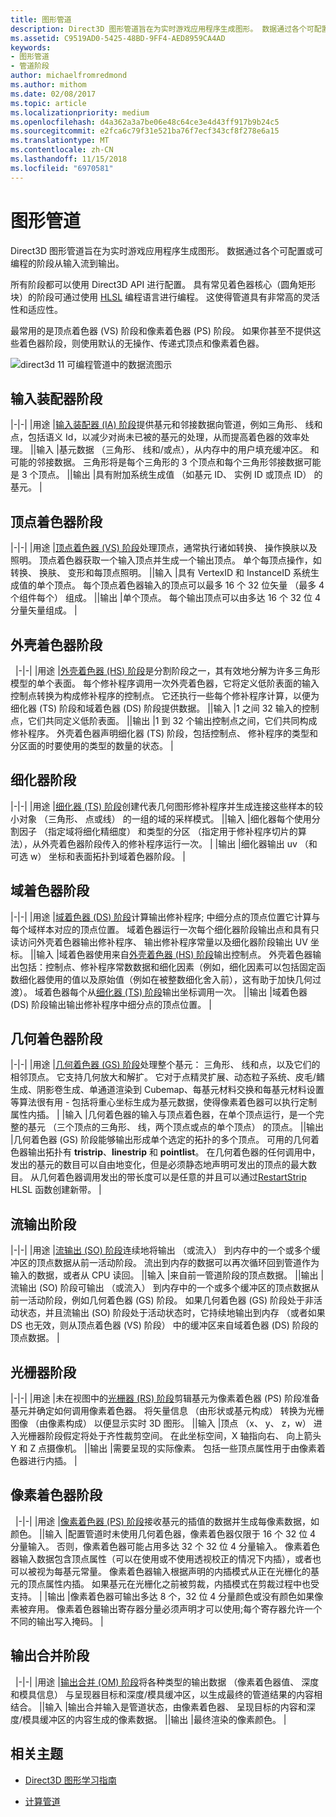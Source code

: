 ```yaml
---
title: 图形管道
description: Direct3D 图形管道旨在为实时游戏应用程序生成图形。 数据通过各个可配置或可编程的阶段从输入流到输出。
ms.assetid: C9519AD0-5425-48BD-9FF4-AED8959CA4AD
keywords:
- 图形管道
- 管道阶段
author: michaelfromredmond
ms.author: mithom
ms.date: 02/08/2017
ms.topic: article
ms.localizationpriority: medium
ms.openlocfilehash: d4a362a3a7be06e48c64ce3e4d43ff917b9b24c5
ms.sourcegitcommit: e2fca6c79f31e521ba76f7ecf343cf8f278e6a15
ms.translationtype: MT
ms.contentlocale: zh-CN
ms.lasthandoff: 11/15/2018
ms.locfileid: "6970581"
---
```

# <a name="graphics-pipeline"></a>图形管道


Direct3D 图形管道旨在为实时游戏应用程序生成图形。 数据通过各个可配置或可编程的阶段从输入流到输出。

所有阶段都可以使用 Direct3D API 进行配置。 具有常见着色器核心（圆角矩形块）的阶段可通过使用 [HLSL](https://msdn.microsoft.com/library/windows/desktop/bb509561) 编程语言进行编程。 这使得管道具有非常高的灵活性和适应性。

最常用的是顶点着色器 (VS) 阶段和像素着色器 (PS) 阶段。 如果你甚至不提供这些着色器阶段，则使用默认的无操作、传递式顶点和像素着色器。

![direct3d 11 可编程管道中的数据流图示](images/d3d11-pipeline-stages.jpg)

## <a name="input-assembler-stage"></a>输入装配器阶段

|-|-| |用途 |[输入装配器 (IA) 阶段](input-assembler-stage--ia-.md)提供基元和邻接数据向管道，例如三角形、 线和点，包括语义 Id，以减少对尚未已被的基元的处理，从而提高着色器的效率处理。 ||输入 |基元数据 （三角形、 线和/或点），从内存中的用户填充缓冲区。 和可能的邻接数据。 三角形将是每个三角形的 3 个顶点和每个三角形邻接数据可能是 3 个顶点。 ||输出 |具有附加系统生成值 （如基元 ID、 实例 ID 或顶点 ID） 的基元。 |

## <a name="vertex-shader-stage"></a>顶点着色器阶段

|-|-| |用途 |[顶点着色器 (VS) 阶段](vertex-shader-stage--vs-.md)处理顶点，通常执行诸如转换、 操作换肤以及照明。 顶点着色器获取一个输入顶点并生成一个输出顶点。 单个每顶点操作，如转换、 换肤、 变形和每顶点照明。 ||输入 |具有 VertexID 和 InstanceID 系统生成值的单个顶点。 每个顶点着色器输入的顶点可以最多 16 个 32 位矢量 （最多 4 个组件每个） 组成。 ||输出 |单个顶点。 每个输出顶点可以由多达 16 个 32 位 4 分量矢量组成。 |
 
## <a name="hull-shader-stage"></a>外壳着色器阶段
 
|-|-| |用途 |[外壳着色器 (HS) 阶段](hull-shader-stage--hs-.md)是分割阶段之一，其有效地分解为许多三角形模型的单个表面。 每个修补程序调用一次外壳着色器，它将定义低阶表面的输入控制点转换为构成修补程序的控制点。 它还执行一些每个修补程序计算，以便为细化器 (TS) 阶段和域着色器 (DS) 阶段提供数据。 ||输入 |1 之间 32 输入的控制点，它们共同定义低阶表面。 ||输出 |1 到 32 个输出控制点之间，它们共同构成修补程序。 外壳着色器声明细化器 (TS) 阶段，包括控制点、 修补程序的类型和分区面的时要使用的类型的数量的状态。 |

## <a name="tessellator-stage"></a>细化器阶段

|-|-| |用途 |[细化器 (TS) 阶段](tessellator-stage--ts-.md)创建代表几何图形修补程序并生成连接这些样本的较小对象 （三角形、 点或线） 的一组的域的采样模式。 ||输入 |细化器每个使用分割因子 （指定域将细化精细度） 和类型的分区 （指定用于修补程序切片的算法），从外壳着色器阶段传入的修补程序运行一次。 | |输出 |细化器输出 uv （和可选 w） 坐标和表面拓扑到域着色器阶段。 |

## <a name="domain-shader-stage"></a>域着色器阶段

|-|-| |用途 |[域着色器 (DS) 阶段](domain-shader-stage--ds-.md)计算输出修补程序; 中细分点的顶点位置它计算与每个域样本对应的顶点位置。 域着色器运行一次每个细化器阶段输出点和具有只读访问外壳着色器输出修补程序、 输出修补程序常量以及细化器阶段输出 UV 坐标。 ||输入 |域着色器使用来自[外壳着色器 (HS) 阶段](hull-shader-stage--hs-.md)输出控制点。 外壳着色器输出包括：控制点、修补程序常数数据和细化因素（例如，细化因素可以包括固定函数细化器使用的值以及原始值（例如在被整数细化舍入前），这有助于加快几何过渡）。 域着色器每个从[细化器 (TS) 阶段](tessellator-stage--ts-.md)输出坐标调用一次。 ||输出 |域着色器 (DS) 阶段输出输出修补程序中细分点的顶点位置。 |

## <a name="geometry-shader-stage"></a>几何着色器阶段

|-|-| |用途 |[几何着色器 (GS) 阶段](geometry-shader-stage--gs-.md)处理整个基元： 三角形、 线和点，以及它们的相邻顶点。 它支持几何放大和解扩。 它对于点精灵扩展、动态粒子系统、皮毛/鳍生成、阴影卷生成、单通道渲染到 Cubemap、每基元材料交换和每基元材料设置等算法很有用 - 包括将重心坐标生成为基元数据，使得像素着色器可以执行定制属性内插。 | |输入 |几何着色器的输入与顶点着色器，在单个顶点运行，是一个完整的基元 （三个顶点的三角形、 线，两个顶点或点的单个顶点） 的顶点。 ||输出 |几何着色器 (GS) 阶段能够输出形成单个选定的拓扑的多个顶点。 可用的几何着色器输出拓扑有 <strong>tristrip</strong>、<strong>linestrip</strong> 和 <strong>pointlist</strong>。 在几何着色器的任何调用中，发出的基元的数目可以自由地变化，但是必须静态地声明可发出的顶点的最大数目。 从几何着色器调用发出的带长度可以是任意的并且可以通过[RestartStrip](https://msdn.microsoft.com/library/windows/desktop/bb509660) HLSL 函数创建新带。 |

## <a name="stream-output-stage"></a>流输出阶段

|-|-| |用途 |[流输出 (SO) 阶段](stream-output-stage--so-.md)连续地将输出 （或流入） 到内存中的一个或多个缓冲区的顶点数据从前一活动阶段。 流出到内存的数据可以再次循环回到管道作为输入的数据，或者从 CPU 读回。 ||输入 |来自前一管道阶段的顶点数据。 ||输出 |流输出 (SO) 阶段可输出 （或流入） 到内存中的一个或多个缓冲区的顶点数据从前一活动阶段，例如几何着色器 (GS) 阶段。 如果几何着色器 (GS) 阶段处于非活动状态，并且流输出 (SO) 阶段处于活动状态时，它持续地输出到内存 （或者如果 DS 也无效，则从顶点着色器 (VS) 阶段） 中的缓冲区来自域着色器 (DS) 阶段的顶点数据。 |

## <a name="rasterizer-stage"></a>光栅器阶段

|-|-| |用途 |未在视图中的[光栅器 (RS) 阶段](rasterizer-stage--rs-.md)剪辑基元为像素着色器 (PS) 阶段准备基元并确定如何调用像素着色器。 将矢量信息 （由形状或基元构成） 转换为光栅图像 （由像素构成） 以便显示实时 3D 图形。 ||输入 |顶点 （x、 y、 z，w） 进入光栅器阶段假定将处于齐性裁剪空间。 在此坐标空间，X 轴指向右、 向上箭头 Y 和 Z 点摄像机。 ||输出 |需要呈现的实际像素。 包括一些顶点属性用于由像素着色器进行内插。 |

## <a name="pixel-shader-stage"></a>像素着色器阶段
 
|-|-| |用途 |[像素着色器 (PS) 阶段](pixel-shader-stage--ps-.md)接收基元的插值的数据并生成每像素数据，如颜色。 ||输入 |配置管道时未使用几何着色器，像素着色器仅限于 16 个 32 位 4 分量输入。 否则，像素着色器可能占用多达 32 个 32 位 4 分量输入。 像素着色器输入数据包含顶点属性（可以在使用或不使用透视校正的情况下内插），或者也可以被视为每基元常量。 像素着色器输入根据声明的内插模式从正在光栅化的基元的顶点属性内插。 如果基元在光栅化之前被剪裁，内插模式在剪裁过程中也受支持。 | |输出 |像素着色器可输出多达 8 个，32 位 4 分量颜色或没有颜色如果像素被弃用。 像素着色器输出寄存器分量必须声明才可以使用;每个寄存器允许一个不同的输出写入掩码。 |

## <a name="output-merger-stage"></a>输出合并阶段
 
|-|-| |用途 |[输出合并 (OM) 阶段](output-merger-stage--om-.md)将各种类型的输出数据 （像素着色器值、 深度和模具信息） 与呈现器目标和深度/模具缓冲区，以生成最终的管道结果的内容相结合。 ||输入 |输出合并输入是管道状态，由像素着色器、 呈现目标的内容和深度/模具缓冲区的内容生成的像素数据。 ||输出 |最终渲染的像素颜色。 |

## <a name="related-topics"></a>相关主题

- [Direct3D 图形学习指南](index.md)

- [计算管道](compute-pipeline.md)
